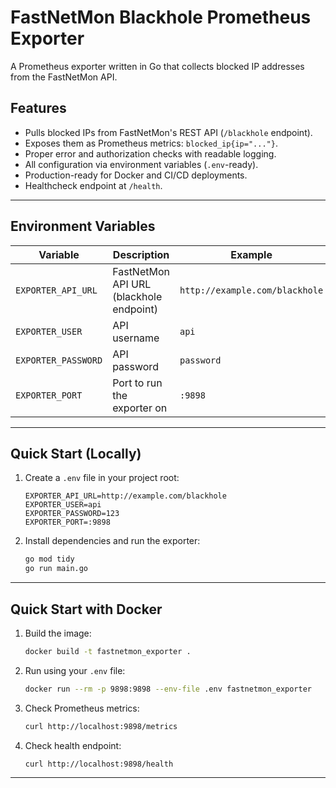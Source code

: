 # FastNetMon Blackhole Prometheus Exporter

A Prometheus exporter written in Go that collects blocked IP addresses from the FastNetMon API.

## Features

- Pulls blocked IPs from FastNetMon's REST API (`/blackhole` endpoint).
- Exposes them as Prometheus metrics: `blocked_ip{ip="..."}`.
- Proper error and authorization checks with readable logging.
- All configuration via environment variables (`.env`-ready).
- Production-ready for Docker and CI/CD deployments.
- Healthcheck endpoint at `/health`.

---

## Environment Variables

| Variable             | Description                                  | Example                                   |
|----------------------|----------------------------------------------|-------------------------------------------|
| `EXPORTER_API_URL`   | FastNetMon API URL (blackhole endpoint)      | `http://example.com/blackhole`            |
| `EXPORTER_USER`      | API username                                 | `api`                                     |
| `EXPORTER_PASSWORD`  | API password                                 | `password`                                |
| `EXPORTER_PORT`      | Port to run the exporter on                  | `:9898`                                   |

---

## Quick Start (Locally)

1. Create a `.env` file in your project root:
    ```env
    EXPORTER_API_URL=http://example.com/blackhole
    EXPORTER_USER=api
    EXPORTER_PASSWORD=123
    EXPORTER_PORT=:9898
    ```
2. Install dependencies and run the exporter:
    ```sh
    go mod tidy
    go run main.go
    ```

---

## Quick Start with Docker

1. Build the image:
    ```sh
    docker build -t fastnetmon_exporter .
    ```
2. Run using your `.env` file:
    ```sh
    docker run --rm -p 9898:9898 --env-file .env fastnetmon_exporter
    ```
3. Check Prometheus metrics:
    ```sh
    curl http://localhost:9898/metrics
    ```
4. Check health endpoint:
    ```sh
    curl http://localhost:9898/health
    ```

---
